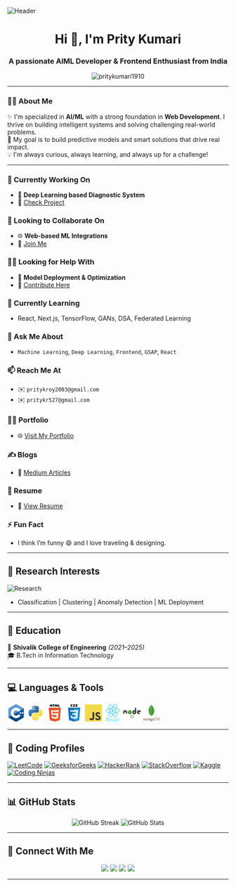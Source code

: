 <!-- HEADER COVER -->
![Header](https://github.com/user-attachments/assets/375c2a78-e16a-41ca-97cd-538edb806970)

<h1 align="center">Hi 👋, I'm Prity Kumari</h1>
<h3 align="center">A passionate AIML Developer & Frontend Enthusiast from India</h3>

<p align="center">
  <img src="https://komarev.com/ghpvc/?username=pritykumari1910&label=Profile%20views&color=32CD32&style=flat" alt="pritykumari1910" />
</p>

---

### 👩‍💻 About Me

✨ I'm specialized in **AI/ML** with a strong foundation in **Web Development**. I thrive on building intelligent systems and solving challenging real-world problems.  
🎯 My goal is to build predictive models and smart solutions that drive real impact.  
💡 I'm always curious, always learning, and always up for a challenge!

---

### 🚀 Currently Working On
- 🧠 **Deep Learning based Diagnostic System**
- 🔗 [Check Project](#)

### 🤝 Looking to Collaborate On
- 🌐 **Web-based ML Integrations**
- 🔗 [Join Me](#)

### 🙋‍♀️ Looking for Help With
- 🚀 **Model Deployment & Optimization**
- 🔗 [Contribute Here](#)

### 🌱 Currently Learning
- React, Next.js, TensorFlow, GANs, DSA, Federated Learning

### 💬 Ask Me About
- `Machine Learning`, `Deep Learning`, `Frontend`, `GSAP`, `React`

### 📫 Reach Me At
- ✉️ `pritykroy2003@gmail.com`  
- ✉️ `pritykr527@gmail.com`

### 👨‍💻 Portfolio
- 🌐 [Visit My Portfolio](#)

### ✍ Blogs
- 📝 [Medium Articles](https://medium.com/@pritykroy2003)

### 📄 Resume
- 📌 [View Resume](#)

### ⚡ Fun Fact
- I think I’m funny 😄 and I love traveling & designing.

---

## 🔬 Research Interests

![Research](https://github.com/user-attachments/assets/d28874f2-7116-45e7-9924-dd9c03c38889)

- Classification | Clustering | Anomaly Detection | ML Deployment

---

## 💼 Education
📍 **Shivalik College of Engineering** *(2021–2025)*  
🎓 B.Tech in Information Technology

---

## 💻 Languages & Tools

<p align="left">
  <img src="https://raw.githubusercontent.com/devicons/devicon/master/icons/cplusplus/cplusplus-original.svg" width="40" height="40"/>
  <img src="https://raw.githubusercontent.com/devicons/devicon/master/icons/python/python-original.svg" width="40" height="40"/>
  <img src="https://raw.githubusercontent.com/devicons/devicon/master/icons/html5/html5-original-wordmark.svg" width="40" height="40"/>
  <img src="https://raw.githubusercontent.com/devicons/devicon/master/icons/css3/css3-original-wordmark.svg" width="40" height="40"/>
  <img src="https://raw.githubusercontent.com/devicons/devicon/master/icons/javascript/javascript-original.svg" width="40" height="40"/>
  <img src="https://raw.githubusercontent.com/devicons/devicon/master/icons/react/react-original-wordmark.svg" width="40" height="40"/>
  <img src="https://raw.githubusercontent.com/devicons/devicon/master/icons/nodejs/nodejs-original-wordmark.svg" width="40" height="40"/>
  <img src="https://raw.githubusercontent.com/devicons/devicon/master/icons/mongodb/mongodb-original-wordmark.svg" width="40" height="40"/>
</p>

---

## 🔗 Coding Profiles

[![LeetCode](https://img.shields.io/badge/-LeetCode-orange?style=flat&logo=leetcode&logoColor=white)](https://leetcode.com/pritykroy/)
[![GeeksforGeeks](https://img.shields.io/badge/-GFG-darkgreen?style=flat&logo=geeksforgeeks&logoColor=white)](https://auth.geeksforgeeks.org/user/pritykumv5ab/)
[![HackerRank](https://img.shields.io/badge/-HackerRank-green?style=flat&logo=hackerrank&logoColor=white)](https://www.hackerrank.com/profile/pritykumari1910)
[![StackOverflow](https://img.shields.io/badge/-StackOverflow-FE7A16?style=flat&logo=stackoverflow&logoColor=white)](https://stackoverflow.com/users/23039208/prity-kumari)
[![Kaggle](https://img.shields.io/badge/-Kaggle-blue?style=flat&logo=kaggle&logoColor=white)](https://www.kaggle.com/prity19)
[![Coding Ninjas](https://img.shields.io/badge/-Studio-orange?style=flat)](https://www.codingninjas.com/studio/profile/prity_19)

---

## 📊 GitHub Stats

<p align="center">
  <img src="https://github-readme-streak-stats.herokuapp.com/?user=pritykumari1910&theme=radical" alt="GitHub Streak"/>
  <img src="https://github-readme-stats.vercel.app/api?username=pritykumari1910&show_icons=true&theme=radical" alt="GitHub Stats"/>
</p>

---

## 🤝 Connect With Me

<p align="center">
  <a href="https://www.linkedin.com/in/prity-kumari-157159250/"><img src="https://img.shields.io/badge/LinkedIn-blue?style=for-the-badge&logo=linkedin&logoColor=white"/></a>
  <a href="https://medium.com/@pritykroy2003"><img src="https://img.shields.io/badge/Medium-black?style=for-the-badge&logo=medium&logoColor=white"/></a>
  <a href="https://www.instagram.com/sundara_7808/?hl=en"><img src="https://img.shields.io/badge/Instagram-E4405F?style=for-the-badge&logo=instagram&logoColor=white"/></a>
  <a href="https://github.com/pritykumari1910/"><img src="https://img.shields.io/badge/GitHub-100000?style=for-the-badge&logo=github&logoColor=white"/></a>
</p>

---
